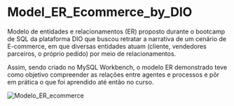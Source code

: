 # Model_ER_Ecommerce_by_DIO
Modelo de entidades e relacionamentos (ER) proposto durante o bootcamp de SQL da plataforma DIO que buscou retratar a narrativa de um cenário de E-commerce, em que diversas entidades atuam (cliente, vendedores parceiros, o próprio pedido) por meio de relacionamentos.


Assim, sendo criado no MySQL Workbench, o modelo ER demonstrado teve como objetivo compreender as relações entre agentes e processos e pôr em prática o que foi aprendido até então no curso.

![Modelo_ER_ecommerce](https://user-images.githubusercontent.com/114545696/214214349-b66be821-d7ab-41cb-9e6d-2a33657ec9e1.png)

